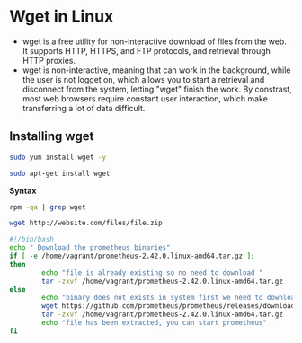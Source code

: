 # Wget in Linux

- wget is a free utility for non-interactive download of files from the web. It supports HTTP, HTTPS, and FTP protocols, and retrieval through HTTP proxies.
- wget is non-interactive, meaning that can work in the background, while the user is not logget on, which allows you to start a retrieval and disconnect from the system, letting "wget" finish the work. By constrast, most web browsers require constant user interaction, which make transferring a lot of data difficult.

## Installing wget

```bash
sudo yum install wget -y

sudo apt-get install wget
```

**Syntax**

```bash
rpm -qa | grep wget

wget http://website.com/files/file.zip
```

```bash
#!/bin/bash
echo " Download the prometheus binaries"
if [ -e /home/vagrant/prometheus-2.42.0.linux-amd64.tar.gz ];
then
        echo "file is already existing so no need to download "
        tar -zxvf /home/vagrant/prometheus-2.42.0.linux-amd64.tar.gz
else
        echo "binary does not exists in system first we need to download it"
        wget https://github.com/prometheus/prometheus/releases/download/v2.42.0/prometheus-2.42.0.linux-amd64.tar.gz
        tar -zxvf /home/vagrant/prometheus-2.42.0.linux-amd64.tar.gz
        echo "file has been extracted, you can start prometheus"
fi
```
